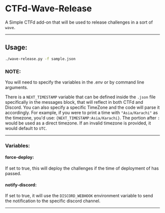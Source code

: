 # CTFd-Wave-Release
A Simple CTFd add-on that will be used to release challenges in a sort of `wave`.

---

## Usage:

```bash
./wave-release.py -f sample.json
```

### NOTE:
You will need to specify the variables in the .env or by command line arguments.

There is a `NEXT_TIMESTAMP` variable that can be defined inside the `.json` file specifically in the messages block, that will reflect in both CTFd and Discord. You can also specify a specific TimeZone and the code will parse it accordingly. For example, if you were to print a time with `"Asia/Karachi"` as the timezone, you'd use: `{NEXT_TIMESTAMP:Asia/Karachi}`. The portion after `:` would be used as a direct timezone. If an invalid timezone is provided, it would default to `UTC`.

---

### Variables:

#### force-deploy:
If set to true, this will deploy the challenges if the time of deployment of has passed.

#### notify-discord:
If set to true, it will use the `DISCORD_WEBHOOK` environment variable to send the notification to the specific discord channel.

---
